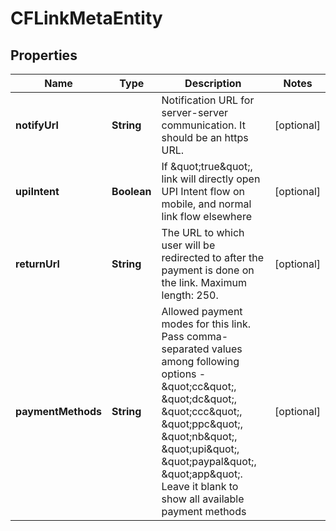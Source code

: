 

# CFLinkMetaEntity


## Properties

| Name | Type | Description | Notes |
|------------ | ------------- | ------------- | -------------|
|**notifyUrl** | **String** | Notification URL for server-server communication. It should be an https URL. |  [optional] |
|**upiIntent** | **Boolean** | If \&quot;true\&quot;, link will directly open UPI Intent flow on mobile, and normal link flow elsewhere |  [optional] |
|**returnUrl** | **String** | The URL to which user will be redirected to after the payment is done on the link. Maximum length: 250. |  [optional] |
|**paymentMethods** | **String** | Allowed payment modes for this link. Pass comma-separated values among following options - \&quot;cc\&quot;, \&quot;dc\&quot;, \&quot;ccc\&quot;, \&quot;ppc\&quot;, \&quot;nb\&quot;, \&quot;upi\&quot;, \&quot;paypal\&quot;, \&quot;app\&quot;. Leave it blank to show all available payment methods |  [optional] |



